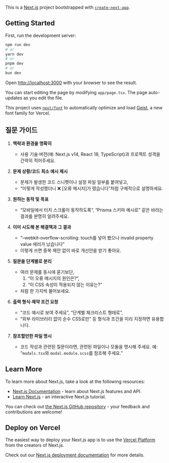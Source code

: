 This is a [Next.js](https://nextjs.org) project bootstrapped with [`create-next-app`](https://nextjs.org/docs/app/api-reference/cli/create-next-app).

## Getting Started

First, run the development server:

```bash
npm run dev
# or
yarn dev
# or
pnpm dev
# or
bun dev
```

Open [http://localhost:3000](http://localhost:3000) with your browser to see the result.

You can start editing the page by modifying `app/page.tsx`. The page auto-updates as you edit the file.

This project uses [`next/font`](https://nextjs.org/docs/app/building-your-application/optimizing/fonts) to automatically optimize and load [Geist](https://vercel.com/font), a new font family for Vercel.

## 질문 가이드

1. **맥락과 환경을 명확히**

   - 사용 기술·버전(예: Next.js v14, React 18, TypeScript)과 프로젝트 성격을 간략히 적어주세요.

2. **문제 상황/코드 최소 예시 제시**

   - 문제가 발생한 코드 스니펫이나 설정 파일 일부를 붙여넣고,
   - “이렇게 작성했더니 ❌ [오류 메시지]가 떴습니다”처럼 구체적으로 설명하세요.

3. **원하는 동작 및 목표**

   - “모바일에서 터치 스크롤이 동작하도록”, “Prisma 스키마 예시로” 같은 바라는 결과를 분명히 알려주세요.

4. **이미 시도해 본 해결책과 그 결과**

   - “–webkit-overflow-scrolling: touch를 넣어 봤으나 invalid property value 에러가 났습니다”
   - 이렇게 쓰면 중복 제안 없이 바로 개선안을 받기 좋아요.

5. **질문을 단계별로 분리**

   - 여러 문제를 동시에 묻기보단,
     1. “이 오류 메시지의 원인은?”,
     2. “이 CSS 속성이 적용되지 않는 이유는?”
   - 처럼 한 가지씩 물어보세요.

6. **출력 형식·제약 조건 요청**

   - “코드 예시로 보여 주세요”, “단계별 체크리스트 형태로”,
   - “외부 라이브러리 없이 순수 CSS로만” 등 형식과 조건을 미리 지정하면 유용합니다.

7. **참조할만한 파일 명시**

   - 코드 작성과 관련된 질문이라면, 관련된 파일이나 모듈을 명시해 주세요. 예: “`modals.tsx`와 `modal.module.scss`를 참조해 주세요.”

## Learn More

To learn more about Next.js, take a look at the following resources:

- [Next.js Documentation](https://nextjs.org/docs) - learn about Next.js features and API.
- [Learn Next.js](https://nextjs.org/learn) - an interactive Next.js tutorial.

You can check out [the Next.js GitHub repository](https://github.com/vercel/next.js) - your feedback and contributions are welcome!

## Deploy on Vercel

The easiest way to deploy your Next.js app is to use the [Vercel Platform](https://vercel.com/new?utm_medium=default-template&filter=next.js&utm_source=create-next-app&utm_campaign=create-next-app-readme) from the creators of Next.js.

Check out our [Next.js deployment documentation](https://nextjs.org/docs/app/building-your-application/deploying) for more details.

